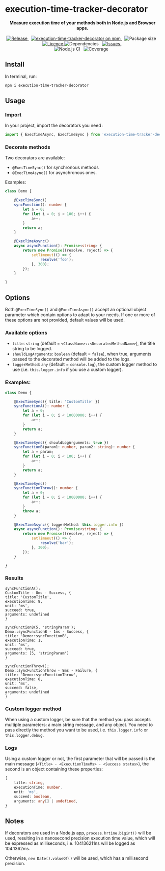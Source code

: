 # execution-time-tracker-decorator

<p style="text-align: center;">
	<b>Measure execution time of your methods both in Node.js and Browser apps.</b>
	<br/>
	<br/>
	<a href="https://github.com/JasonMejane/execution-time-tracker-decorator">
		<img src="https://img.shields.io/github/v/release/JasonMejane/execution-time-tracker-decorator" alt="Release" />
	</a>&nbsp;
	<a href="https://www.npmjs.com/execution-time-tracker-decorator">
    	<img src="https://img.shields.io/npm/v/execution-time-tracker-decorator.svg?logo=npm&logoColor=fff&label=NPM+package&color=limegreen" alt="execution-time-tracker-decorator on npm" />
	</a>&nbsp;
	<span>
		<img src="https://img.shields.io/bundlephobia/min/execution-time-tracker-decorator" alt="Package size" />
	</span>&nbsp;
	<a href="https://github.com/JasonMejane/execution-time-tracker-decorator/blob/master/LICENSE">
		<img src="https://img.shields.io/github/license/JasonMejane/execution-time-tracker-decorator" alt="Licence" />
	</a>
	<span>
		<img src="https://img.shields.io/badge/dependencies-0-success" alt="Dependencies" />
	</span>&nbsp;
	<a href="https://github.com/JasonMejane/execution-time-tracker-decorator/issues">
		<img src="https://img.shields.io/github/issues/JasonMejane/execution-time-tracker-decorator" alt="Issues" />
	</a>&nbsp;
	<br/>
	<span>
		<img src="https://github.com/JasonMejane/execution-time-tracker-decorator/actions/workflows/nodejs_ci_master.yml/badge.svg" alt="Node.js CI" />
	</span>&nbsp;
	<span>
		<img src="https://img.shields.io/badge/coverage-93%25-success" alt="Coverage" />
	</span>&nbsp;
</p>

## Install

In terminal, run:
```sh
npm i execution-time-tracker-decorator
```

## Usage

### Import

In your project, import the decorators you need :
```typescript
import { ExecTimeAsync, ExecTimeSync } from 'execution-time-tracker-decorator';
```

### Decorate methods

Two decorators are available:
- `@ExecTimeSync()` for synchronous methods
- `@ExecTimeAsync()` for asynchronous ones.

Examples:
```typescript
class Demo {

	@ExecTimeSync()
	syncFunction(): number {
		let a = 0;
		for (let i = 0; i < 100; i++) {
			a++;
		}
		return a;
	}

	@ExecTimeAsync()
	async asyncFunction(): Promise<string> {
		return new Promise((resolve, reject) => {
			setTimeout(() => {
				resolve('foo');
			}, 300);
		});
	}

}
```


## Options

Both `@ExecTimeSync()` and `@ExecTimeAsync()` accept an optional object parameter which contain options to adapt to your needs. If one or more of these options are not provided, default values will be used.

### Available options
- `title`: `string` (default = `<ClassName>::<DecoratedMethodName>`), the title string to be logged.
- `shouldLogArguments`: `boolean` (default = `false`), when true, arguments passed to the decorated method will be added to the logs.
- `loggerMethod`: `any` (default = `console.log`), the custom logger method to use (i.e. `this.logger.info` if you use a custom logger).

### Examples:
```typescript
class Demo {

	@ExecTimeSync({ title: 'CustomTitle' })
	syncFunctionA(): number {
		let a = 0;
		for (let i = 0; i < 10000000; i++) {
			a++;
		}
		return a;
	}

	@ExecTimeSync({ shouldLogArguments: true })
	syncFunctionB(param1: number, param2: string): number {
		let a = param;
		for (let i = 0; i < 100; i++) {
			a++;
		}
		return a;
	}

	@ExecTimeSync()
	syncFunctionThrow(): number {
		let a = 0;
		for (let i = 0; i < 10000000; i++) {
			a++;
		}
		throw a;
	}

	@ExecTimeAsync({ loggerMethod: this.logger.info })
	async asyncFunction(): Promise<string> {
		return new Promise((resolve, reject) => {
			setTimeout(() => {
				resolve('bar');
			}, 300);
		});
	}

}
```

### Results
```console
syncFunctionA();
CustomTitle - 8ms - Success, {
title: 'CustomTitle',
executionTime: 8,
unit: 'ms',
succeed: true,
arguments: undefined
}

syncFunctionB(5, 'stringParam');
Demo::syncFunctionB - 1ms - Success, {
title: 'Demo::syncFunctionB',
executionTime: 1,
unit: 'ms',
succeed: true,
arguments: [5, 'stringParam']
}

syncFunctionThrow();
Demo::syncFunctionThrow - 8ms - Failure, {
title: 'Demo::syncFunctionThrow',
executionTime: 8,
unit: 'ms',
succeed: false,
arguments: undefined
}
```

### Custom logger method
When using a custom logger, be sure that the method you pass accepts multiple parameters: a main string message, and any object.
You need to pass directly the method you want to be used, i.e. `this.logger.info` or `this.logger.debug`.

### Logs
Using a custom logger or not, the first parameter that will be passed is the main message (`<Title> - <ExecutionTimeMs> - <Success status>`), the second is an object containing these properties:
```typescript
{
	title: string,
	executionTime: number,
	unit: 'ms',
	succeed: boolean,
	arguments: any[] | undefined,
}
```

## Notes

If decorators are used in a Node.js app, `process.hrtime.bigint()` will be used, resulting in a nanosecond precision execution time value, which will be expressed as milliseconds, i.e. 104136211ns will be logged as 104.1362ms.

Otherwise, `new Date().valueOf()` will be used, which has a millisecond precision.
